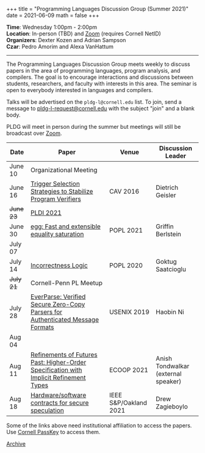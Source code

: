 +++
title = "Programming Languages Discussion Group (Summer 2021)"
date = 2021-06-09
math = false
+++

**Time**: Wednesday 1:00pm - 2:00pm<br/>
**Location**: In-person (TBD) and [Zoom][] (requires Cornell NetID) <br/>
**Organizers**: Dexter Kozen and Adrian Sampson <br/>
**Czar**: Pedro Amorim and Alexa VanHattum <br/>

---

The Programming Languages Discussion Group meets weekly to discuss papers in the
area of programming languages, program analysis, and compilers. The goal is to
encourage interactions and discussions between students, researchers, and
faculty with interests in this area. The seminar is open to everybody interested
in languages and compilers.

Talks will be advertised on the `pldg-l@cornell.edu` list. To join, send a
message to [pldg-l-request@cornell.edu][join-pldg] with the subject "join" and a
blank body.

PLDG will meet in person during the summer but meetings will still be broadcast
over [Zoom][].


| Date    | Paper       | Venue | Discussion Leader |
|---------|-------------|-------|-------------------|
| June 10 | Organizational Meeting | | |
| June 16 | [Trigger Selection Strategies to Stabilize Program Verifiers][trigger-selection] | CAV 2016 | Dietrich Geisler |
| ~~June 23~~ | [PLDI 2021][pldi-2021] | | |
| June 30 | [egg: Fast and extensible equality saturation][egg] | POPL 2021 | Griffin Berlstein |
| July 07 | | | |
| July 14 | [Incorrectness Logic][incorrectness] | POPL 2020 | Goktug Saatcioglu |
| ~~July 21~~ | Cornell-Penn PL Meetup | | |
| July 28 | [EverParse: Verified Secure Zero-Copy Parsers for Authenticated Message Formats][everparse] | USENIX 2019 | Haobin Ni |
| Aug 04 | | | |
| Aug 11 | [Refinements of Futures Past: Higher-Order Specification with Implicit Refinement Types][implicit-refinements] | ECOOP 2021 | Anish Tondwalkar (external speaker) |
| Aug 18 | [Hardware/software contracts for secure speculation][spectector] | IEEE S&P/Oakland 2021 | Drew Zagieboylo |

[pldi-2021]: https://conf.researchr.org/home/pldi-2021
[trigger-selection]: https://link.springer.com/chapter/10.1007/978-3-319-41528-4_20
[egg]: https://dl.acm.org/doi/10.1145/3434304
[incorrectness]: https://dl.acm.org/doi/10.1145/3371078
[everparse]: https://www.microsoft.com/en-us/research/publication/everparse/
[implicit-refinements]: https://arxiv.org/abs/2105.01954
[spectector]: https://www.computer.org/csdl/proceedings-article/sp/2021/893400a613/1oak9bcdJgQ

Some of the links above need institutional affiliation to access the papers.
Use [Cornell PassKey](https://www.library.cornell.edu/services/apps/passkey)
to access them.

[Archive](../)

[join-pldg]: mailto:pldg-l-request@cornell.edu?subject=join
[zoom]: https://cornell.zoom.us/j/231639869?pwd=UHNVcnY3ZXVydk5pcTRyQk5ncEhJZz09
